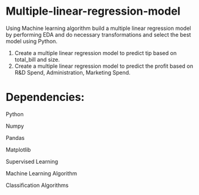 # Multiple-linear-regression-model
Using Machine learning algorithm build a multiple linear regression model by performing EDA and do necessary transformations and select the best model using Python.
1. Create a multiple linear regression model to predict tip based on total_bill and size.
2. Create a multiple linear regression model to predict the profit based on R&D Spend, Administration, Marketing Spend.

# Dependencies:
Python

Numpy

Pandas

Matplotlib

Supervised Learning

Machine Learning Algorithm

Classification Algorithms
